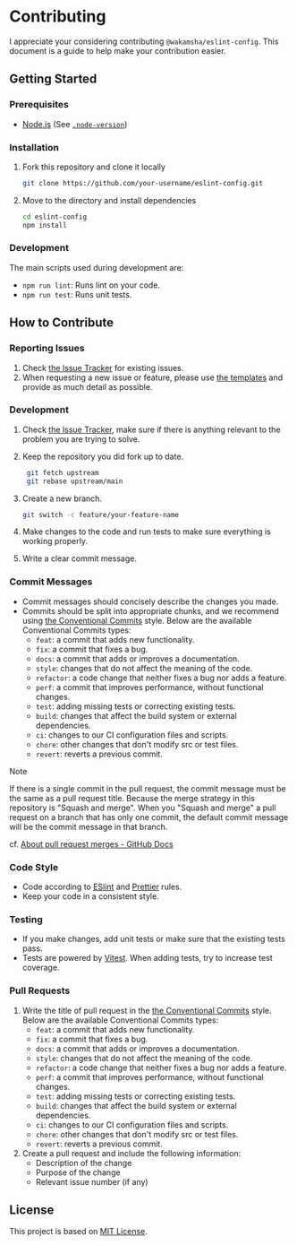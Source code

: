 # Contributing

I appreciate your considering contributing `@wakamsha/eslint-config`. This document is a guide to help make your contribution easier.

## Getting Started

### Prerequisites

- [Node.js](https://nodejs.org) (See [`.node-version`](/.node-version))

### Installation

1. Fork this repository and clone it locally

   ```bash
   git clone https://github.com/your-username/eslint-config.git
   ```

2. Move to the directory and install dependencies

   ```bash
   cd eslint-config
   npm install
   ```

### Development

The main scripts used during development are:

- `npm run lint`: Runs lint on your code.
- `npm run test`: Runs unit tests.

## How to Contribute

### Reporting Issues

1. Check [the Issue Tracker](https://github.com/wakamsha/eslint-config/issues) for existing issues.
2. When requesting a new issue or feature, please use [the templates](https://github.com/wakamsha/eslint-config/issues/new/choose) and provide as much detail as possible.

### Development

1. Check [the Issue Tracker](https://github.com/wakamsha/eslint-config/issues), make sure if there is anything relevant to the problem you are trying to solve.
2. Keep the repository you did fork up to date.

   ```bash
    git fetch upstream
    git rebase upstream/main
   ```

3. Create a new branch.

   ```bash
   git switch -c feature/your-feature-name
   ```

4. Make changes to the code and run tests to make sure everything is working properly.
5. Write a clear commit message.

### Commit Messages

- Commit messages should concisely describe the changes you made.
- Commits should be split into appropriate chunks, and we recommend using [the Conventional Commits](https://www.conventionalcommits.org/) style. Below are the available Conventional Commits types:
  - `feat`: a commit that adds new functionality.
  - `fix`: a commit that fixes a bug.
  - `docs`: a commit that adds or improves a documentation.
  - `style`: changes that do not affect the meaning of the code.
  - `refactor`: a code change that neither fixes a bug nor adds a feature.
  - `perf`: a commit that improves performance, without functional changes.
  - `test`: adding missing tests or correcting existing tests.
  - `build`: changes that affect the build system or external dependencies.
  - `ci`: changes to our CI configuration files and scripts.
  - `chore`: other changes that don't modify src or test files.
  - `revert`: reverts a previous commit.

> [!NOTE]
> If there is a single commit in the pull request, the commit message must be the same as a pull request title. Because the merge strategy in this repository is "Squash and merge". When you "Squash and merge" a pull request on a branch that has only one commit, the default commit message will be the commit message in that branch.
>
> cf. [About pull request merges - GitHub Docs](https://docs.github.com/en/pull-requests/collaborating-with-pull-requests/incorporating-changes-from-a-pull-request/about-pull-request-merges#merge-message-for-a-squash-merge)

### Code Style

- Code according to [ESlint](/eslint.config.js) and [Prettier](/prettier.config.js) rules.
- Keep your code in a consistent style.

### Testing

- If you make changes, add unit tests or make sure that the existing tests pass.
- Tests are powered by [Vitest](https://vitest.dev/). When adding tests, try to increase test coverage.

### Pull Requests

1. Write the title of pull request in the [the Conventional Commits](https://www.conventionalcommits.org/) style. Below are the available Conventional Commits types:
   - `feat`: a commit that adds new functionality.
   - `fix`: a commit that fixes a bug.
   - `docs`: a commit that adds or improves a documentation.
   - `style`: changes that do not affect the meaning of the code.
   - `refactor`: a code change that neither fixes a bug nor adds a feature.
   - `perf`: a commit that improves performance, without functional changes.
   - `test`: adding missing tests or correcting existing tests.
   - `build`: changes that affect the build system or external dependencies.
   - `ci`: changes to our CI configuration files and scripts.
   - `chore`: other changes that don't modify src or test files.
   - `revert`: reverts a previous commit.
2. Create a pull request and include the following information:
   - Description of the change
   - Purpose of the change
   - Relevant issue number (if any)

## License

This project is based on [MIT License](/LICENSE).
